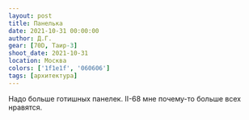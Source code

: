 ```yaml
---
layout: post
title: Панелька
date: 2021-10-31 00:00:00
author: Д.Г.
gear: [70D, Таир-3]
shoot_date: 2021-10-31
location: Москва
colors: ['1f1e1f', '060606']
tags: [архитектура]
---
```

Надо больше готишных панелек. II-68 мне почему-то больше всех нравятся.
